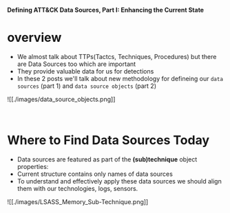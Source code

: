 **Defining ATT&CK Data Sources, Part I: Enhancing the Current State**

# overview
+ We almost talk about TTPs(Tactcs, Techniques, Procedures) but there are Data Sources too which are important
+ They provide valuable data for us for detections
+ In these 2 posts we'll talk about new methodology for defineing our `data sources` (part 1) and `data source objects` (part 2)

![[./images/data_source_objects.png]]

<br>

# Where to Find Data Sources Today
+ Data sources are featured as part of the **(sub)technique** object properties:
+ Current structure contains only names of data sources
+ To understand and effectively apply these data sources we should align them with our technologies, logs, sensors.

![[./images/LSASS_Memory_Sub-Technique.png]]
